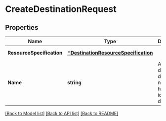 # CreateDestinationRequest

## Properties
Name | Type | Description | Notes
------------ | ------------- | ------------- | -------------
**ResourceSpecification** | [***DestinationResourceSpecification**](DestinationResourceSpecification.md) |  | [default to null]
**Name** | **string** | A developer-defined name to help identify this destination. | [default to null]

[[Back to Model list]](../README.md#documentation-for-models) [[Back to API list]](../README.md#documentation-for-api-endpoints) [[Back to README]](../README.md)

